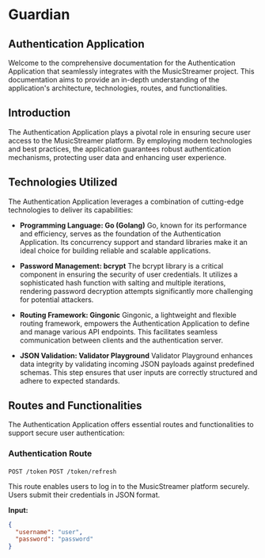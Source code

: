 # Guardian
## Authentication Application

Welcome to the comprehensive documentation for the Authentication Application that seamlessly integrates with the MusicStreamer project. This documentation aims to provide an in-depth understanding of the application's architecture, technologies, routes, and functionalities.

## Introduction

The Authentication Application plays a pivotal role in ensuring secure user access to the MusicStreamer platform. By employing modern technologies and best practices, the application guarantees robust authentication mechanisms, protecting user data and enhancing user experience.

## Technologies Utilized

The Authentication Application leverages a combination of cutting-edge technologies to deliver its capabilities:

- **Programming Language: Go (Golang)**
  Go, known for its performance and efficiency, serves as the foundation of the Authentication Application. Its concurrency support and standard libraries make it an ideal choice for building reliable and scalable applications.

- **Password Management: bcrypt**
  The bcrypt library is a critical component in ensuring the security of user credentials. It utilizes a sophisticated hash function with salting and multiple iterations, rendering password decryption attempts significantly more challenging for potential attackers.

- **Routing Framework: Gingonic**
  Gingonic, a lightweight and flexible routing framework, empowers the Authentication Application to define and manage various API endpoints. This facilitates seamless communication between clients and the authentication server.

- **JSON Validation: Validator Playground**
  Validator Playground enhances data integrity by validating incoming JSON payloads against predefined schemas. This step ensures that user inputs are correctly structured and adhere to expected standards.

## Routes and Functionalities

The Authentication Application offers essential routes and functionalities to support secure user authentication:

### Authentication Route

`POST /token`
`POST /token/refresh`

This route enables users to log in to the MusicStreamer platform securely. Users submit their credentials in JSON format.

**Input:**
```json
{
  "username": "user",
  "password": "password"
}
